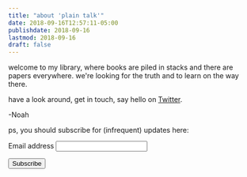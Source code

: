 ```yaml
---
title: "about 'plain talk'"
date: 2018-09-16T12:57:11-05:00
publishdate: 2018-09-16
lastmod: 2018-09-16
draft: false
---
```


welcome to my library, where books are piled in stacks and there are papers everywhere. we're looking for the truth and to learn on the way there.

have a look around, get in touch, say hello on <a href="http://twitter.com/njess" target="_blank">Twitter</a>.  

-Noah

ps, you should subscribe for (infrequent) updates here:


<form
    name="newsletter"
    method="POST"
    action="/.netlify/functions/newsletter"
    class="newsletter floating-labels"
    data-success="Thanks! You are now subscribed."
    data-error="Whoops there was an error. Please try again." >
  <p class="form-field">
    <label>
      <span class="label">
        Email address
      </span>
      <input name="email" type="email" required />
    </label>
  </p>
  <p class="form-footer">
    <button type="submit" class="button">Subscribe</button>
  </p>
</form>

